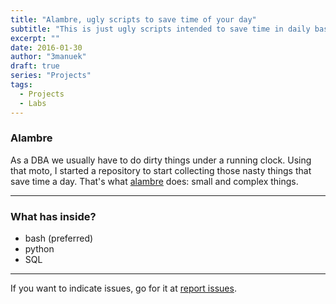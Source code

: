 ```yaml
---
title: "Alambre, ugly scripts to save time of your day"
subtitle: "This is just ugly scripts intended to save time in daily basis."
excerpt: ""
date: 2016-01-30
author: "3manuek"
draft: true
series: "Projects"
tags:
  - Projects
  - Labs
---
```



### Alambre

As a DBA we usually have to do dirty things under a running clock. Using that moto, I started a repository
to start collecting those nasty things that save time a day. That's what [alambre](https://github.com/ayresdata/alambre) does: small and complex things.

---

### What has inside?

- bash   (preferred)
- python
- SQL

---

If you want to indicate issues, go for it at [report issues](https://github.com/ayresdata/alambre/issues).

